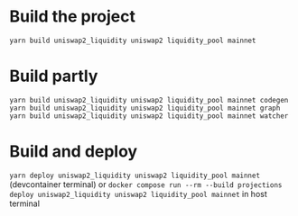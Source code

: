 # Build the project

`yarn build uniswap2_liquidity uniswap2 liquidity_pool mainnet`

# Build partly

`yarn build uniswap2_liquidity uniswap2 liquidity_pool mainnet codegen`
`yarn build uniswap2_liquidity uniswap2 liquidity_pool mainnet graph`
`yarn build uniswap2_liquidity uniswap2 liquidity_pool mainnet watcher`

# Build and deploy

`yarn deploy uniswap2_liquidity uniswap2 liquidity_pool mainnet` (devcontainer terminal)
or
`docker compose run --rm --build projections deploy uniswap2_liquidity uniswap2 liquidity_pool mainnet` in host terminal
